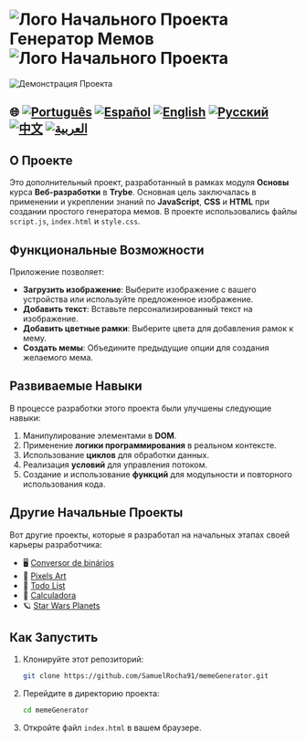 # ![Лого Начального Проекта](https://img.icons8.com/emoji/48/000000/star-emoji.png) Генератор Мемов ![Лого Начального Проекта](https://img.icons8.com/emoji/48/000000/star-emoji.png)

![Демонстрация Проекта](./gifs/Memegenerator.gif)

## 🌐 [![Português](https://img.shields.io/badge/Português-green)](https://github.com/SamuelRocha91/memeGenerator/blob/main/README.md) [![Español](https://img.shields.io/badge/Español-yellow)](https://github.com/SamuelRocha91/memeGenerator/blob/main/README_es.md) [![English](https://img.shields.io/badge/English-blue)](https://github.com/SamuelRocha91/memeGenerator/blob/main/README_en.md) [![Русский](https://img.shields.io/badge/Русский-lightgrey)](https://github.com/SamuelRocha91/memeGenerator/blob/main/README_ru.md) [![中文](https://img.shields.io/badge/中文-red)](https://github.com/SamuelRocha91/memeGenerator/blob/main/README_ch.md) [![العربية](https://img.shields.io/badge/العربية-orange)](https://github.com/SamuelRocha91/memeGenerator/blob/main/README_ar.md)


## О Проекте

Это дополнительный проект, разработанный в рамках модуля **Основы** курса **Веб-разработки** в **Trybe**. Основная цель заключалась в применении и укреплении знаний по **JavaScript**, **CSS** и **HTML** при создании простого генератора мемов. В проекте использовались файлы `script.js`, `index.html` и `style.css`.

## Функциональные Возможности

Приложение позволяет:

- **Загрузить изображение**: Выберите изображение с вашего устройства или используйте предложенное изображение.
- **Добавить текст**: Вставьте персонализированный текст на изображение.
- **Добавить цветные рамки**: Выберите цвета для добавления рамок к мему.
- **Создать мемы**: Объедините предыдущие опции для создания желаемого мема.

## Развиваемые Навыки

В процессе разработки этого проекта были улучшены следующие навыки:

1. Манипулирование элементами в **DOM**.
2. Применение **логики программирования** в реальном контексте.
3. Использование **циклов** для обработки данных.
4. Реализация **условий** для управления потоком.
5. Создание и использование **функций** для модульности и повторного использования кода.

## Другие Начальные Проекты

Вот другие проекты, которые я разработал на начальных этапах своей карьеры разработчика:

- 🖥️ [Conversor de binários](https://github.com/SamuelRocha91/Bin2Dec/blob/main/README_ru.md)
- 🎨 [Pixels Art](https://github.com/SamuelRocha91/PixelsArt/blob/main/README_ru.md)
- 📝 [Todo List](https://github.com/SamuelRocha91/TodoList/blob/main/README_ru.md)
- 🧮 [Calculadora](https://github.com/SamuelRocha91/calculator/blob/main/README_ru.md)
- 🪐 [Star Wars Planets](https://github.com/SamuelRocha91/javascriptStarWarsPlanets/blob/main/README_ru.md)

## Как Запустить

1. Клонируйте этот репозиторий:
   ```bash
   git clone https://github.com/SamuelRocha91/memeGenerator.git
   ```
2. Перейдите в директорию проекта:
   ```bash
   cd memeGenerator
   ```
3. Откройте файл `index.html` в вашем браузере.
